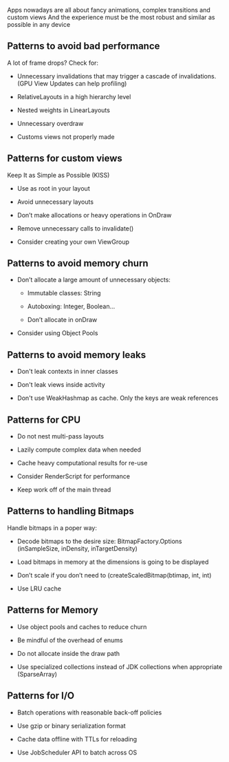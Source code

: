 
Apps nowadays are all about fancy animations, complex transitions and custom views And the experience must be the most robust and similar as possible in any device 

## Patterns to avoid bad performance

A lot of frame drops? Check for:

- Unnecessary invalidations that may trigger a cascade of invalidations.(GPU View Updates can help profiling)

- RelativeLayouts in a high hierarchy level

- Nested weights in LinearLayouts

- Unnecessary overdraw

- Customs views not properly made

## Patterns for custom views
  
Keep It as Simple as Possible (KISS)

- Use <merge> as root in your layout

- Avoid unnecessary layouts

- Don’t make allocations or heavy operations in OnDraw

- Remove unnecessary calls to invalidate()

- Consider creating your own ViewGroup 

## Patterns to avoid memory churn

- Don’t allocate a large amount of unnecessary objects:
	
	- Immutable classes: String
	
	- Autoboxing: Integer, Boolean…
	
	- Don’t allocate in onDraw

- Consider using Object Pools

## Patterns to avoid memory leaks 

- Don't leak contexts in inner classes

- Don't leak views inside activity

- Don't use WeakHashmap as cache. Only the keys are weak references 
 
## Patterns for CPU

- Do not nest multi-pass layouts

- Lazily compute complex data when needed

- Cache heavy computational results for re-use

- Consider RenderScript for performance

- Keep work off of the main thread

## Patterns to handling Bitmaps

Handle bitmaps in a poper way:

- Decode bitmaps to the desire size: BitmapFactory.Options (inSampleSize, inDensity, inTargetDensity)
  
- Load bitmaps in memory at the dimensions is going to be displayed

- Don’t scale if you don’t need to (createScaledBitmap(btimap, int, int)

- Use LRU cache

## Patterns for Memory

- Use object pools and caches to reduce churn

- Be mindful of the overhead of enums

- Do not allocate inside the draw path

- Use specialized collections instead of JDK collections when appropriate (SparseArray)

## Patterns for I/O

- Batch operations with reasonable back-off policies

- Use gzip or binary serialization format

- Cache data offline with TTLs for reloading

- Use JobScheduler API to batch across OS
